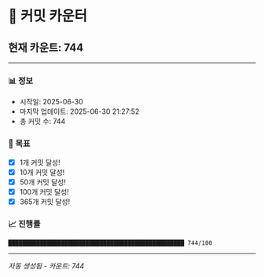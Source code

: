 # 🔢 커밋 카운터

## 현재 카운트: 744

---

### 📊 정보
- 시작일: 2025-06-30
- 마지막 업데이트: 2025-06-30 21:27:52
- 총 커밋 수: 744

### 🎯 목표
- [x] 1개 커밋 달성!
- [x] 10개 커밋 달성!
- [x] 50개 커밋 달성!
- [x] 100개 커밋 달성!
- [x] 365개 커밋 달성!

### 📈 진행률
```
██████████████████████████████████████████████████ 744/100
```

---
*자동 생성됨 - 카운트: 744*
